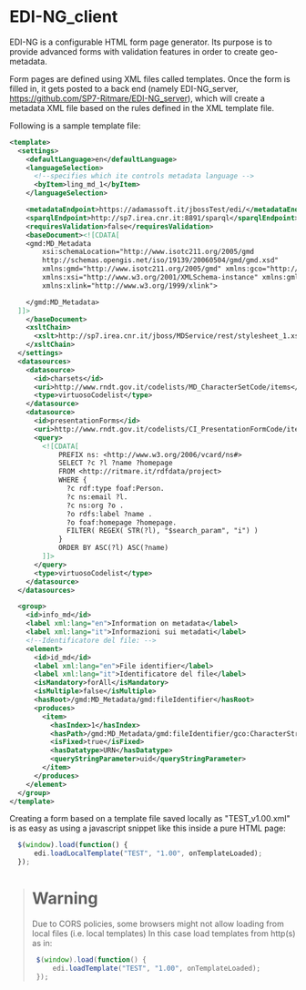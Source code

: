 EDI-NG_client
=============
EDI-NG is a configurable HTML form page generator.
Its purpose is to provide advanced forms with validation features in order to create geo-metadata.

Form pages are defined using XML files called templates.
Once the form is filled in, it gets posted to a back end (namely EDI-NG_server, https://github.com/SP7-Ritmare/EDI-NG_server), which will create a metadata XML file based on the rules defined in the XML template file.

Following is a sample template file:
```xml
<template>
  <settings>
    <defaultLanguage>en</defaultLanguage>
    <languageSelection>
      <!--specifies which ite controls metadata language -->
      <byItem>ling_md_1</byItem>
    </languageSelection>

    <metadataEndpoint>https://adamassoft.it/jbossTest/edi/</metadataEndpoint>
    <sparqlEndpoint>http://sp7.irea.cnr.it:8891/sparql</sparqlEndpoint>
    <requiresValidation>false</requiresValidation>
    <baseDocument><![CDATA[
    <gmd:MD_Metadata
        xsi:schemaLocation="http://www.isotc211.org/2005/gmd
        http://schemas.opengis.net/iso/19139/20060504/gmd/gmd.xsd"
        xmlns:gmd="http://www.isotc211.org/2005/gmd" xmlns:gco="http://www.isotc211.org/2005/gco"
        xmlns:xsi="http://www.w3.org/2001/XMLSchema-instance" xmlns:gml="http://www.opengis.net/gml"
        xmlns:xlink="http://www.w3.org/1999/xlink">

    </gmd:MD_Metadata>
  ]]>
    </baseDocument>
    <xsltChain>
      <xslt>http://sp7.irea.cnr.it/jboss/MDService/rest/stylesheet_1.xsl?version=1.00</xslt>
    </xsltChain>
  </settings>
  <datasources>
    <datasource>
      <id>charsets</id>
      <uri>http://www.rndt.gov.it/codelists/MD_CharacterSetCode/items</uri>
      <type>virtuosoCodelist</type>
    </datasource>
    <datasource>
      <id>presentationForms</id>
      <uri>http://www.rndt.gov.it/codelists/CI_PresentationFormCode/items</uri>
      <query>
        <![CDATA[
            PREFIX ns: <http://www.w3.org/2006/vcard/ns#>
            SELECT ?c ?l ?name ?homepage
            FROM <http://ritmare.it/rdfdata/project>
            WHERE {
              ?c rdf:type foaf:Person.
              ?c ns:email ?l.
              ?c ns:org ?o .
              ?o rdfs:label ?name .
              ?o foaf:homepage ?homepage.
              FILTER( REGEX( STR(?l), "$search_param", "i") )
            }
            ORDER BY ASC(?l) ASC(?name)
        ]]>
      </query>
      <type>virtuosoCodelist</type>
    </datasource>
  </datasources>

  <group>
    <id>info_md</id>
    <label xml:lang="en">Information on metadata</label>
    <label xml:lang="it">Informazioni sui metadati</label>
    <!--Identificatore del file: -->
    <element>
      <id>id_md</id>
      <label xml:lang="en">File identifier</label>
      <label xml:lang="it">Identificatore del file</label>
      <isMandatory>forAll</isMandatory>
      <isMultiple>false</isMultiple>
      <hasRoot>/gmd:MD_Metadata/gmd:fileIdentifier</hasRoot>
      <produces>
        <item>
          <hasIndex>1</hasIndex>
          <hasPath>/gmd:MD_Metadata/gmd:fileIdentifier/gco:CharacterString</hasPath>
          <isFixed>true</isFixed>
          <hasDatatype>URN</hasDatatype>
          <queryStringParameter>uid</queryStringParameter>
        </item>
      </produces>
    </element>
  </group>
</template>
```

Creating a form based on a template file saved locally as "TEST_v1.00.xml" is as easy as using a javascript snippet like this inside a pure HTML page:
```javascript
  $(window).load(function() {
      edi.loadLocalTemplate("TEST", "1.00", onTemplateLoaded);
  });
```
> # Warning
> Due to CORS policies, some browsers might not allow loading from local files (i.e. local templates)
> In this case load templates from http(s) as in:
>```javascript
>  $(window).load(function() {
>      edi.loadTemplate("TEST", "1.00", onTemplateLoaded);
>  });
>```
